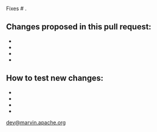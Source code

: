 Fixes # .

Changes proposed in this pull request:
-
-
-
-
-

How to test new changes:
-
-
-
-
-

dev@marvin.apache.org
